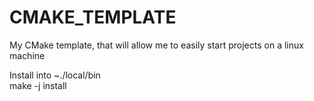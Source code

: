 # CMAKE_TEMPLATE

My CMake template, that will allow me to easily start projects on a linux machine

Install into ~./local/bin<br>
make -j<number of cores> install

